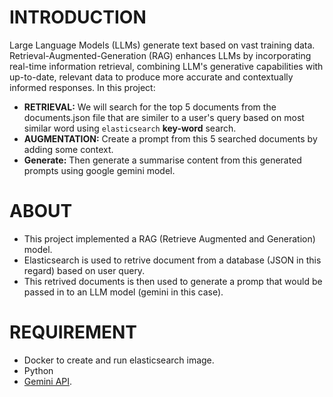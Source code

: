 # INTRODUCTION 
Large Language Models (LLMs) generate text based on vast training data. Retrieval-Augmented-Generation (RAG) enhances LLMs by incorporating real-time information retrieval, combining LLM's generative capabilities with up-to-date, relevant data to produce more accurate and contextually informed responses.
In this project:
* **RETRIEVAL:** We will search for the top 5 documents from the documents.json file that are similer to a user's query based on most similar word using `elasticsearch` **key-word** search.
* **AUGMENTATION:** Create a prompt from this 5 searched documents by adding some context.
* **Generate:** Then generate a summarise content from this generated prompts using  google gemini model.

# ABOUT
* This project implemented a RAG (Retrieve Augmented and Generation) model.
* Elasticsearch is used to retrive document from a database (JSON in this regard) based on user query.
* This retrived documents is then used to generate a promp that would be passed in to an LLM model (gemini in this case).

# REQUIREMENT
* Docker to create and run elasticsearch image.
* Python 
* [Gemini API](https://ai.google.dev/gemini-api/docs/get-started/tutorial?lang=python). 
